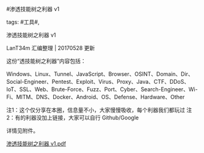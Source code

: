 #渗透技能树之利器 v1

tags: #工具#, 

渗透技能树之利器 v1

LanT34m 汇编整理 | 20170528 更新

这份“透技能树之利器”内容包括：

Windows、Linux、Tunnel、JavaScript、Browser、OSINT、Domain、Dir、Social-Engineer、Pentest、Exploit、Virus、Proxy、Java、CTF、DDoS、IoT、SSL、Web、Brute-Force、Fuzz、Port、Cyber、Search-Engineer、Wi-Fi、MITM、DNS、Docker、Android、OS、Defense、Hardware、Other

注1：这个仅分享在本圈，信息量不小，大家慢慢吸收，每个利器我们都玩过
注2：有的利器没加上链接，大家可以自行 Github/Google

详情见附件。

[渗透技能树之利器 v1.pdf](/assets/28512428485411_渗透技能树之利器-v1.pdf)

[comment]: <> (topic_id:51285811885584)

[comment]: <> (create_time:2017-05-28T10:50:20.495+0800)

[comment]: <> (topic_type:talk)

[comment]: <> (owner:781244882_余弦)

